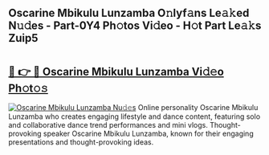 ## Oscarine Mbikulu Lunzamba O𝚗lyf𝚊ns Le𝚊𝚔ed N𝚞𝚍es - Part-0Y4 Ph𝚘tos Vi𝚍eo - H𝚘t Part Le𝚊𝚔s Zuip5

# <h2><a href="http://hf2zmqc.feru.top/?c=Oscarine+Mbikulu+Lunzamba">🔗 👉 🔴 Oscarine Mbikulu Lunzamba Vi𝚍𝚎o Ph𝚘t𝚘𝚜</a></h2>

[![Oscarine Mbikulu Lunzamba Nu𝚍𝚎s](https://i.imgur.com/0TWrTi3.gif)](http://hf2zmqc.feru.top/?c=Oscarine+Mbikulu+Lunzamba)
Online personality Oscarine Mbikulu Lunzamba who creates engaging lifestyle and dance content, featuring solo and collaborative dance trend performances and mini vlogs. Thought-provoking speaker Oscarine Mbikulu Lunzamba, known for their engaging presentations and thought-provoking ideas. 
